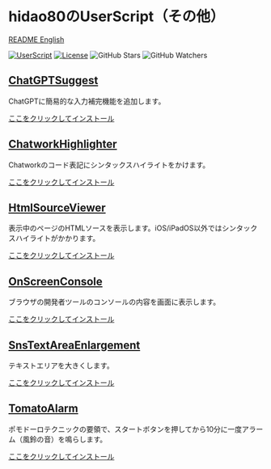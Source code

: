 # hidao80のUserScript（その他）

[README English](./README_ja.md)

[![UserScript](https://img.shields.io/badge/Framework-UserScript-blue.svg)](https://en.wikipedia.org/wiki/Userscript)
[![License](https://img.shields.io/github/license/hidao80/UserScript)](/LICENSE)
![GitHub Stars](https://img.shields.io/github/stars/hidao80/UserScript?style=social)
![GitHub Watchers](https://img.shields.io/github/watchers/hidao80/UserScript?style=social)

## [ChatGPTSuggest](./ChatGptSuggest/README_ja.md)

ChatGPTに簡易的な入力補完機能を追加します。

[ここをクリックしてインストール](https://github.com/hidao80/UserScript/raw/main/ChatGptSuggest/ChatGptSuggest.user.js)

## [ChatworkHighlighter](./ChatworkHighlighter/README_ja.md)

Chatworkのコード表記にシンタックスハイライトをかけます。

[ここをクリックしてインストール](https://github.com/hidao80/UserScript/raw/main/ChatworkHighlighter/ChatworkHighlighter.user.js)

## [HtmlSourceViewer](./HtmlSourceViewer/README_ja.md)

表示中のページのHTMLソースを表示します。iOS/iPadOS以外ではシンタックスハイライトがかかります。

[ここをクリックしてインストール](https://github.com/hidao80/UserScript/raw/main/HtmlSourceViewer/HtmlSourceViewer.user.js)

## [OnScreenConsole](./OnScreenConsole/README_ja.md)

ブラウザの開発者ツールのコンソールの内容を画面に表示します。

[ここをクリックしてインストール](https://github.com/hidao80/UserScript/raw/main/OnScreenConsole/OnScreenConsole.user.js)

## [SnsTextAreaEnlargement](./SnsTextAreaEnlargement/README_ja.md)

テキストエリアを大きくします。

[ここをクリックしてインストール](https://github.com/hidao80/UserScript/raw/main/SnsTextAreaEnlargement/SnsTextAreaEnlargement.user.js)

## [TomatoAlarm](./TomatoAlarm/README_ja.md)

ポモドーロテクニックの要領で、スタートボタンを押してから10分に一度アラーム（風鈴の音）を鳴らします。

[ここをクリックしてインストール](https://github.com/hidao80/UserScript/raw/main/TomatoAlarm/TomatoAlarm.user.js)

